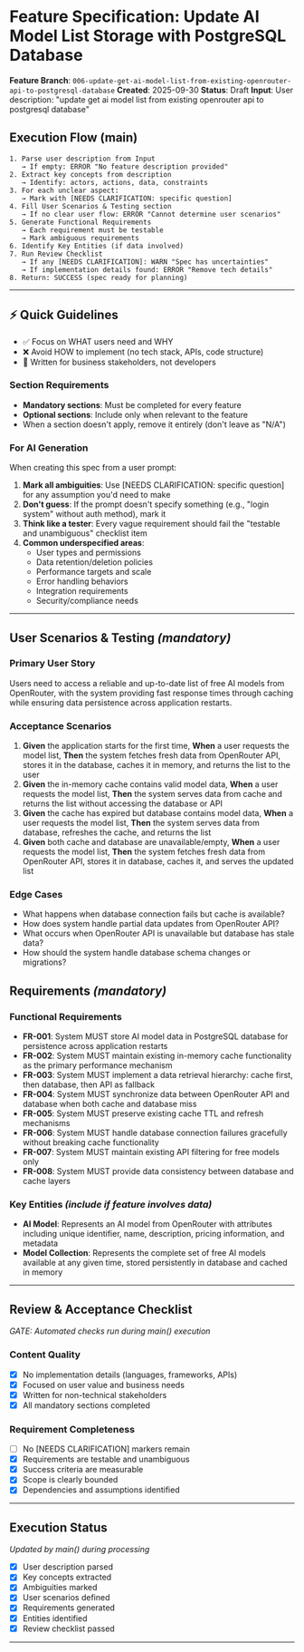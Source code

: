 # Feature Specification: Update AI Model List Storage with PostgreSQL Database

**Feature Branch**: `006-update-get-ai-model-list-from-existing-openrouter-api-to-postgresql-database`
**Created**: 2025-09-30
**Status**: Draft
**Input**: User description: "update get ai model list from existing openrouter api to postgresql database"

## Execution Flow (main)
```
1. Parse user description from Input
   → If empty: ERROR "No feature description provided"
2. Extract key concepts from description
   → Identify: actors, actions, data, constraints
3. For each unclear aspect:
   → Mark with [NEEDS CLARIFICATION: specific question]
4. Fill User Scenarios & Testing section
   → If no clear user flow: ERROR "Cannot determine user scenarios"
5. Generate Functional Requirements
   → Each requirement must be testable
   → Mark ambiguous requirements
6. Identify Key Entities (if data involved)
7. Run Review Checklist
   → If any [NEEDS CLARIFICATION]: WARN "Spec has uncertainties"
   → If implementation details found: ERROR "Remove tech details"
8. Return: SUCCESS (spec ready for planning)
```

---

## ⚡ Quick Guidelines
- ✅ Focus on WHAT users need and WHY
- ❌ Avoid HOW to implement (no tech stack, APIs, code structure)
- 👥 Written for business stakeholders, not developers

### Section Requirements
- **Mandatory sections**: Must be completed for every feature
- **Optional sections**: Include only when relevant to the feature
- When a section doesn't apply, remove it entirely (don't leave as "N/A")

### For AI Generation
When creating this spec from a user prompt:
1. **Mark all ambiguities**: Use [NEEDS CLARIFICATION: specific question] for any assumption you'd need to make
2. **Don't guess**: If the prompt doesn't specify something (e.g., "login system" without auth method), mark it
3. **Think like a tester**: Every vague requirement should fail the "testable and unambiguous" checklist item
4. **Common underspecified areas**:
   - User types and permissions
   - Data retention/deletion policies
   - Performance targets and scale
   - Error handling behaviors
   - Integration requirements
   - Security/compliance needs

---

## User Scenarios & Testing *(mandatory)*

### Primary User Story
Users need to access a reliable and up-to-date list of free AI models from OpenRouter, with the system providing fast response times through caching while ensuring data persistence across application restarts.

### Acceptance Scenarios
1. **Given** the application starts for the first time, **When** a user requests the model list, **Then** the system fetches fresh data from OpenRouter API, stores it in the database, caches it in memory, and returns the list to the user
2. **Given** the in-memory cache contains valid model data, **When** a user requests the model list, **Then** the system serves data from cache and returns the list without accessing the database or API
3. **Given** the cache has expired but database contains model data, **When** a user requests the model list, **Then** the system serves data from database, refreshes the cache, and returns the list
4. **Given** both cache and database are unavailable/empty, **When** a user requests the model list, **Then** the system fetches fresh data from OpenRouter API, stores it in database, caches it, and serves the updated list

### Edge Cases
- What happens when database connection fails but cache is available?
- How does system handle partial data updates from OpenRouter API?
- What occurs when OpenRouter API is unavailable but database has stale data?
- How should the system handle database schema changes or migrations?

## Requirements *(mandatory)*

### Functional Requirements
- **FR-001**: System MUST store AI model data in PostgreSQL database for persistence across application restarts
- **FR-002**: System MUST maintain existing in-memory cache functionality as the primary performance mechanism
- **FR-003**: System MUST implement a data retrieval hierarchy: cache first, then database, then API as fallback
- **FR-004**: System MUST synchronize data between OpenRouter API and database when both cache and database miss
- **FR-005**: System MUST preserve existing cache TTL and refresh mechanisms
- **FR-006**: System MUST handle database connection failures gracefully without breaking cache functionality
- **FR-007**: System MUST maintain existing API filtering for free models only
- **FR-008**: System MUST provide data consistency between database and cache layers

### Key Entities *(include if feature involves data)*
- **AI Model**: Represents an AI model from OpenRouter with attributes including unique identifier, name, description, pricing information, and metadata
- **Model Collection**: Represents the complete set of free AI models available at any given time, stored persistently in database and cached in memory

---

## Review & Acceptance Checklist
*GATE: Automated checks run during main() execution*

### Content Quality
- [x] No implementation details (languages, frameworks, APIs)
- [x] Focused on user value and business needs
- [x] Written for non-technical stakeholders
- [x] All mandatory sections completed

### Requirement Completeness
- [ ] No [NEEDS CLARIFICATION] markers remain
- [x] Requirements are testable and unambiguous
- [x] Success criteria are measurable
- [x] Scope is clearly bounded
- [x] Dependencies and assumptions identified

---

## Execution Status
*Updated by main() during processing*

- [x] User description parsed
- [x] Key concepts extracted
- [x] Ambiguities marked
- [x] User scenarios defined
- [x] Requirements generated
- [x] Entities identified
- [x] Review checklist passed

---